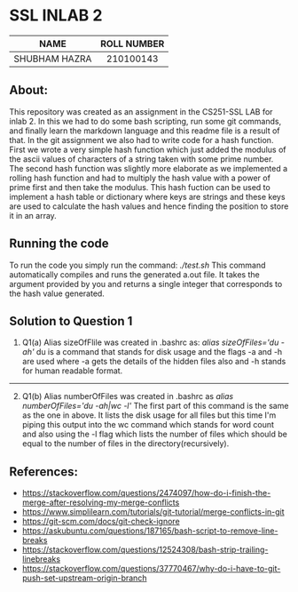 # SSL INLAB 2

|NAME         | ROLL NUMBER |
|:-----------:|:-----------:|
|SHUBHAM HAZRA|210100143    |

## About:
This repository was created as an assignment in the CS251-SSL LAB for inlab 2. In this we had to do some bash scripting, run some git commands, and finally
learn the markdown language and this readme file is a result of that. In the git assignment we also had to write code for a hash function. 
First we wrote a very simple hash function which just added the modulus of the ascii values of characters of a string taken with some prime number.
The second hash function was slightly more elaborate as we implemented a rolling hash function and had to multiply the hash value with a power of prime first and then take the modulus.
This hash fuction can be used to implement a hash table or dictionary where keys are strings and these keys are used to calculate the hash values and hence 
finding the position to store it in an array.

## Running the code
To run the code you simply run the command:
  *./test.sh <string argument>*
 This command automatically compiles and runs the generated a.out file. It takes the argument provided by you and returns a single integer that
 corresponds to the hash value generated.

## Solution to Question 1
1. Q1(a)
Alias sizeOfFlile was created in .bashrc as:
*alias sizeOfFiles='du -ah'*
du is a command that stands for disk usage and the flags -a and -h are used
where -a gets the details of the hidden files also and -h stands for human readable
format.
 ---
2. Q1(b)
Alias numberOfFiles was created in .bashrc as
*alias numberOfFiles='du -ah|wc -l'*
The first part of this command is the same as the one in above. It lists the disk usage
for all files but this time I'm piping this output into the wc command which stands for
word count and also using the -l flag which lists the number of files which should be
equal to the number of files in the directory(recursively).

## References:
- https://stackoverflow.com/questions/2474097/how-do-i-finish-the-merge-after-resolving-my-merge-conflicts
- https://www.simplilearn.com/tutorials/git-tutorial/merge-conflicts-in-git
- https://git-scm.com/docs/git-check-ignore
- https://askubuntu.com/questions/187165/bash-script-to-remove-line-breaks
- https://stackoverflow.com/questions/12524308/bash-strip-trailing-linebreaks
- https://stackoverflow.com/questions/37770467/why-do-i-have-to-git-push-set-upstream-origin-branch
